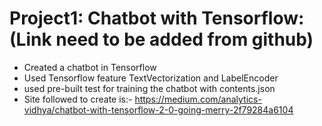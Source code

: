 # Project1: Chatbot with Tensorflow: (Link need to be added from github)

* Created a chatbot in Tensorflow
* Used Tensorflow feature TextVectorization and LabelEncoder
* used pre-built test for training the chatbot with contents.json
* Site followed to create is:- https://medium.com/analytics-vidhya/chatbot-with-tensorflow-2-0-going-merry-2f79284a6104
